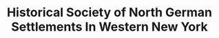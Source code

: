 ---
layout: repo
title: "Historical Society of North German Settlements In Western New York"
id: 21962
permalink: repos/21962/
---